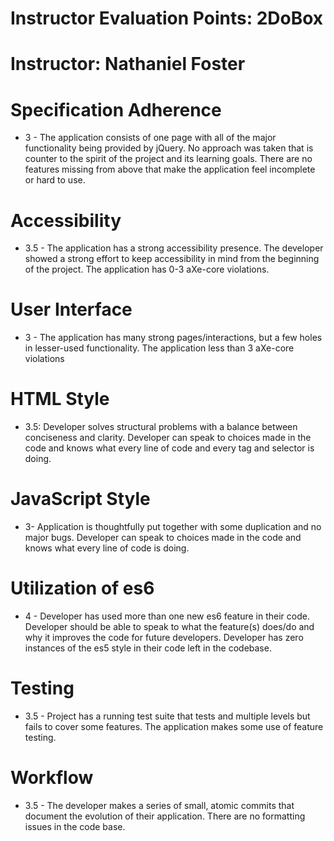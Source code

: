 # Instructor Evaluation Points: 2DoBox
# Instructor: Nathaniel Foster

# Specification Adherence

* 3 - The application consists of one page with all of the major functionality being provided by jQuery. No approach was taken that is counter to the spirit of the project and its learning goals. There are no features missing from above that make the application feel incomplete or hard to use.


# Accessibility

* 3.5 - The application has a strong accessibility presence. The developer showed a strong effort to keep accessibility in mind from the beginning of the project. The application has 0-3 aXe-core violations.


# User Interface

* 3 - The application has many strong pages/interactions, but a few holes in lesser-used functionality. The application less than 3 aXe-core violations


# HTML Style

* 3.5: Developer solves structural problems with a balance between conciseness and clarity. Developer can speak to choices made in the code and knows what every line of code and every tag and selector is doing.


# JavaScript Style

* 3- Application is thoughtfully put together with some duplication and no major bugs. Developer can speak to choices made in the code and knows what every line of code is doing.


# Utilization of es6

* 4 - Developer has used more than one new es6 feature in their code. Developer should be able to speak to what the feature(s) does/do and why it improves the code for future developers. Developer has zero instances of the es5 style in their code left in the codebase.


# Testing

* 3.5 - Project has a running test suite that tests and multiple levels but fails to cover some features. The application makes some use of feature testing.


# Workflow

* 3.5 - The developer makes a series of small, atomic commits that document the evolution of their application. There are no formatting issues in the code base.
